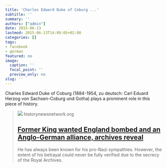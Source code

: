 ```yaml
---
title: 'Charles Edward Duke of Coburg ...'
subtitle: ''
summary: ''
authors: ["admin"]
date: 2015-06-13
lastmod: 2015-06-13T14:09:05+02:00
categories: []
tags:
- facebook
- german
featured: no
image:
  caption: ''
  focal_point: ''
  preview_only: no
slug: ''
---
```

Charles Edward Duke of Coburg (1884-1954, zu deutsch: Carl Eduard Herzog von Sachsen-Coburg und Gotha) plays a prominent role in this piece of history.
> [![](https://s3.amazonaws.com/hnn-bucket/sites/default/files/159607-instrp.jpg)](http://historynewsnetwork.org/article/159607)
> historynewsnetwork.org
> ## [Former King wanted England bombed and an Anglo-German alliance, archives reveal](http://historynewsnetwork.org/article/159607)
>
>He has always been known for his pro-Nazi sympathies. However, the extent of his betrayal could never be fully verified due to the secrecy of the Royal Archives.


